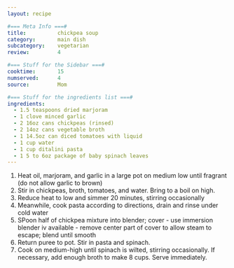 ```yaml
---
layout: recipe

#=== Meta Info ===#
title: 			chickpea soup
category:		main dish					
subcategory:	vegetarian
review:			4

#=== Stuff for the Sidebar ===#
cooktime:		15
numserved:		4
source:			Mom

#=== Stuff for the ingredients list ===#
ingredients:
  - 1.5 teaspoons dried marjoram
  - 1 clove minced garlic
  - 2 16oz cans chickpeas (rinsed)
  - 2 14oz cans vegetable broth
  - 1 14.5oz can diced tomatoes with liquid
  - 1 cup water
  - 1 cup ditalini pasta
  - 1 5 to 6oz package of baby spinach leaves
---
```


1. Heat oil, marjoram, and garlic in a large pot on medium low until fragrant (do not allow garlic to brown)
2. Stir in chickpeas, broth, tomatoes, and water. Bring to a boil on high.
3. Reduce heat to low and simmer 20 minutes, stirring occasionally
4. Meanwhile, cook pasta according to directions, drain and rinse under cold water
5. SPoon half of chickpea mixture into blender; cover - use immersion blender iv available - remove center part of cover to allow steam to escape; blend until smooth
6. Return puree to pot. Stir in pasta and spinach.
7. Cook on medium-high until spinach is wilted, stirring occasionally. If necessary, add enough broth to make 8 cups. Serve immediately.
